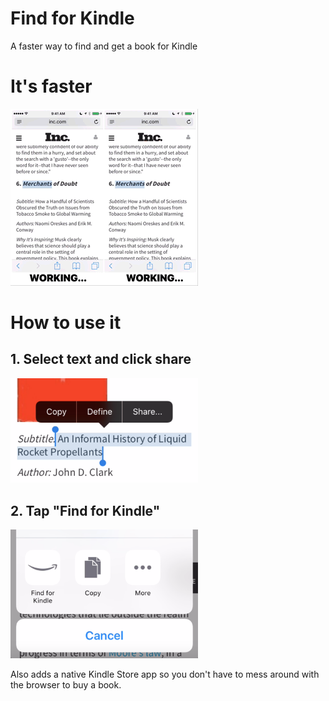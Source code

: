 # Find for Kindle

A faster way to find and get a book for Kindle

# It's faster

<img src="https://github.com/mortenjust/find-for-kindle/blob/master/ux/demo-compare.mov.gif?raw=true">

# How to use it

## 1. Select text and click share
<img width=300 src="https://github.com/mortenjust/find-for-kindle/blob/master/ux/demo-extension00.png?raw=true">

## 2. Tap "Find for Kindle"
<img width=300 src="https://github.com/mortenjust/find-for-kindle/blob/master/ux/demo-extension01.png?raw=true">

Also adds a native Kindle Store app so you don't have to mess around with the browser to buy a book. 
